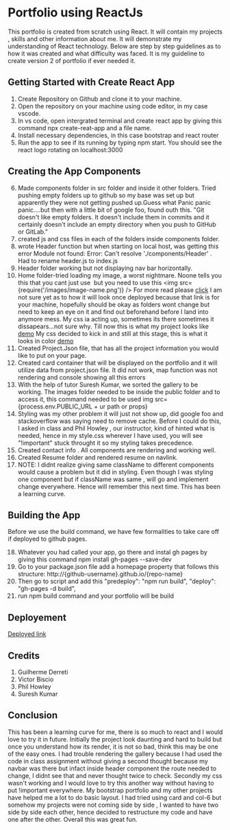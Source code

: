 # Portfolio using ReactJs
This portfolio is created from scratch using React. It will contain my projects , skills and other information about me. It will demonstrate my understanding of React technology. Below are step by step guidelines as to how it was created and what difficulty was faced. It is my guideline to create version 2 of portfolio if ever needed it.

## Getting Started with Create React App

1. Create Repository on Github and clone it to your machine.
2. Open the repository on your machine using code editor, in my case vscode.
3. In vs code, open intergrated terminal and create react app by giving this command npx create-reat-app and a file name.
4. Install necessary dependencies, in this case bootstrap and react router
5. Run the app to see if its running by typing npm start. You should see the react logo rotating on localhost:3000

## Creating the App Components
6. Made components folder in src folder and inside it other folders. Tried pushing empty folders up to github so my base was set up but apparently they were not getting pushed up.Guess what Panic panic panic....but then with a little bit of google foo, found outh this. 
"Git doesn't like empty folders. It doesn't include them in commits and it certainly doesn't include an empty directory when you push to GitHub or GitLab."
7. created js and css files in each of the folders inside components folder.
8. wrote Header function but when starting on local host, was getting this error
Module not found: Error: Can't resolve './components/Header' .
Had to rename header.js to index.js
9. Header folder working but not displaying nav bar horizontally. 
10. Home folder-tried loading my image, a worst nightmare. Noone tells you this that you cant just use <img scr=""> but you need to use this <img src={require('/images/image-name.png')} /> For more read please [click](https://stackoverflow.com/questions/34582405/react-wont-load-local-images) I am not sure yet as to how it will look once deployed because that link is for your machine, hopefully should be okay as folders wont change but need to keep an eye on it and find out beforehand before I land into anymore mess.
My css ia acting up, sometimes its there sometimes it dissapears...not sure why. Till now this is what my project looks like [demo](../portfolio/src/components/Images/illustration1.png)
My css decided to kick in and still at this stage, this is what it looks in color [demo](../portfolio/src/components/Images/illustration%202.png)
11. Created Project.Json file, that has all the project information you would like to put on your page.
12. Created card container that will be displayed on the portfolio and it will utilize data from project.json file. It did not work, map function was not rendering and console showing all this errors
13. With the help of tutor Suresh Kumar, we sorted the gallery to be working. The images folder needed to be inside the public folder and to access it, this command needed to be used img src={process.env.PUBLIC_URL + ur path or props}
14. Styling was my other problem it will just not show up, did google foo and stackoverflow was saying need to remove cache. Before I could do this, I asked in class and Phil Howley , our instructor, kind of hinted what is needed, hence in my style.css  wherever I have used, you will see "!important" stuck throught it so my styling takes precedence.
15. Created contact info . All components are rendering and working well.
16. Created Resume folder and rendered resume on navlink.
17. NOTE: I didnt realize giving same className to different components would cause a problem but it did in styling. Even though I was styling one component but if className was same , will go and implement change everywhere. Hence will remember this next time. This has been a learning curve.

## Building the App 
Before we use the build command, we have few formalities to take care off if deployed to github pages.

18. Whatever you had called your app, go there and instal gh pages by giving this command npm install gh-pages --save-dev
19. Go to your package.json file  add a homepage property that follows this structure: http://{github-username}.github.io/{repo-name}
20. Then go to script and add this "predeploy": "npm run build",
    "deploy": "gh-pages -d build",
21. run npm build command and your portfolio will be build


## Deployement
[Deployed link](https://Najma53.github.io/Portfolio-using-React)

## Credits
1. Guilherme Derreti
2. Victor Biscio
3. Phil Howley
4. Suresh Kumar

## Conclusion
This has been a learning curve for me, there is so much to react and I would love to try it in future. Initially the project look daunting and hard to build but once you understand how its render, it is not so bad, think this may be one of the easy ones. I had trouble rendering the gallery because I had used the code in class assignment without giving a second thought because my navbar was there but infact inside header component the route needed to change, I didnt see that and never thought twice to check. Secondly my css wasn't working and I would love to try this another way without having to put !important everywhere. My bootstrap portfolio and my other projects have helped me a lot to do basic layout. I had tried using card and col-6 but somehow my projects were not coming side by side , I wanted to have two side by side each other, hence decided to restructure my code and have one after the other. Overall this was great fun. 

